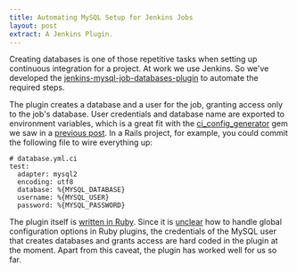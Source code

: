 ```yaml
---
title: Automating MySQL Setup for Jenkins Jobs
layout: post
extract: A Jenkins Plugin.
---
```


Creating databases is one of those repetitive tasks when setting up
continuous integration for a project.  At work we use Jenkins.  So
we've developed the
[jenkins-mysql-job-databases-plugin](http://github.com/codevise/jenkins-mysql-job-databases-plugin)
to automate the required steps.

The plugin creates a database and a user for the job, granting access
only to the job's database.  User credentials and database name are
exported to environment variables, which is a great fit with the
[ci_config_generator](http://github.com/codevise/ci_config_generator)
gem we saw in a
[previous post](/2013/09/05/generating-ignored-config-files-for-ci.html).
In a Rails project, for example, you could commit the following file
to wire everything up:

    # database.yml.ci
    test:
      adapter: mysql2
      encoding: utf8
      database: %{MYSQL_DATABASE}
      username: %{MYSQL_USER}
      password: %{MYSQL_PASSWORD}

The plugin itself is
[written in Ruby](https://wiki.jenkins-ci.org/display/JENKINS/Jenkins+plugin+development+in+Ruby).
Since it is
[unclear](https://github.com/jenkinsci/jenkins.rb/issues/67) how to
handle global configuration options in Ruby plugins, the credentials
of the MySQL user that creates databases and grants access are hard
coded in the plugin at the moment.  Apart from this caveat, the plugin
has worked well for us so far.
